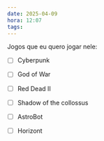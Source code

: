 ```yaml
---
date: 2025-04-09
hora: 12:07
tags:
---
```

Jogos que eu quero jogar nele:
- [ ] Cyberpunk
- [ ] God of War
- [ ] Red Dead II
- [ ] Shadow of the collossus
- [ ] AstroBot
- [ ] Horizont



